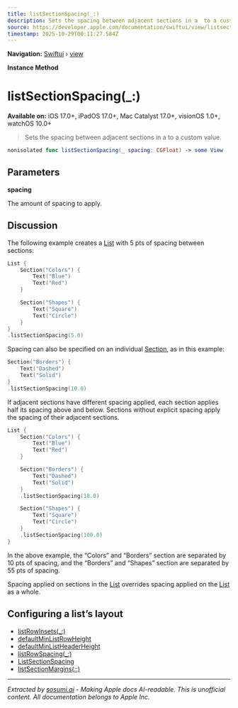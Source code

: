 ```yaml
---
title: listSectionSpacing(_:)
description: Sets the spacing between adjacent sections in a  to a custom value.
source: https://developer.apple.com/documentation/swiftui/view/listsectionspacing(_:)
timestamp: 2025-10-29T00:11:27.584Z
---
```


**Navigation:** [Swiftui](/documentation/swiftui) › [view](/documentation/swiftui/view)

**Instance Method**

# listSectionSpacing(_:)

**Available on:** iOS 17.0+, iPadOS 17.0+, Mac Catalyst 17.0+, visionOS 1.0+, watchOS 10.0+

> Sets the spacing between adjacent sections in a  to a custom value.

```swift
nonisolated func listSectionSpacing(_ spacing: CGFloat) -> some View
```

## Parameters

**spacing**

The amount of spacing to apply.



## Discussion

The following example creates a [List](/documentation/swiftui/list) with 5 pts of spacing between sections:

```swift
List {
    Section("Colors") {
        Text("Blue")
        Text("Red")
    }

    Section("Shapes") {
        Text("Square")
        Text("Circle")
    }
}
.listSectionSpacing(5.0)
```

Spacing can also be specified on an individual [Section](/documentation/swiftui/section), as in this example:

```swift
Section("Borders") {
    Text("Dashed")
    Text("Solid")
}
.listSectionSpacing(10.0)
```

If adjacent sections have different spacing applied, each section applies half its spacing above and below. Sections without explicit spacing apply the spacing of their adjacent sections.

```swift
List {
    Section("Colors") {
        Text("Blue")
        Text("Red")
    }

    Section("Borders") {
        Text("Dashed")
        Text("Solid")
    }
    .listSectionSpacing(10.0)

    Section("Shapes") {
        Text("Square")
        Text("Circle")
    }
    .listSectionSpacing(100.0)
}
```

In the above example, the “Colors” and “Borders” section are separated by 10 pts of spacing, and the “Borders” and “Shapes” section are separated by 55 pts of spacing.

Spacing applied on sections in the [List](/documentation/swiftui/list) overrides spacing applied on the [List](/documentation/swiftui/list) as a whole.

## Configuring a list’s layout

- [listRowInsets(_:)](/documentation/swiftui/view/listrowinsets(_:))
- [defaultMinListRowHeight](/documentation/swiftui/environmentvalues/defaultminlistrowheight)
- [defaultMinListHeaderHeight](/documentation/swiftui/environmentvalues/defaultminlistheaderheight)
- [listRowSpacing(_:)](/documentation/swiftui/view/listrowspacing(_:))
- [ListSectionSpacing](/documentation/swiftui/listsectionspacing)
- [listSectionMargins(_:_:)](/documentation/swiftui/view/listsectionmargins(_:_:))

---

*Extracted by [sosumi.ai](https://sosumi.ai) - Making Apple docs AI-readable.*
*This is unofficial content. All documentation belongs to Apple Inc.*
